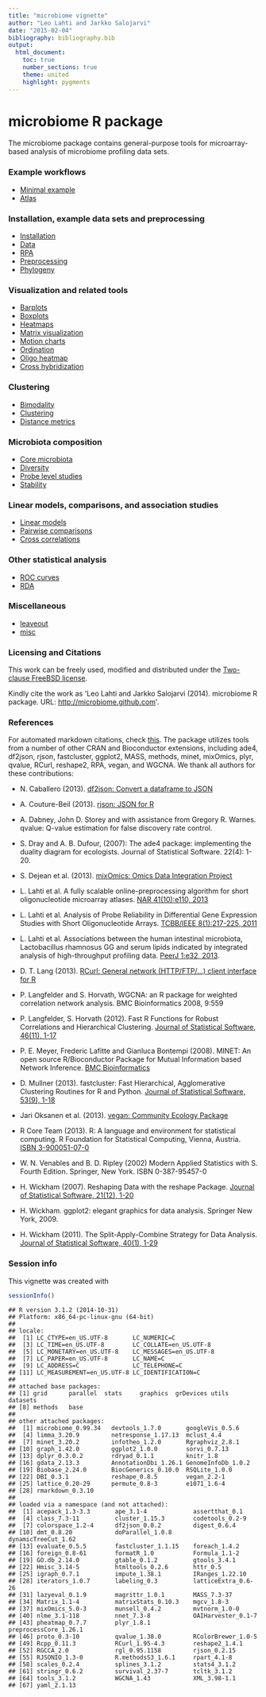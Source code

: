 ```yaml
---
title: "microbiome vignette"
author: "Leo Lahti and Jarkko Salojarvi"
date: "2015-02-04"
bibliography: bibliography.bib
output:
  html_document:
    toc: true
    number_sections: true
    theme: united
    highlight: pygments
---
```

<!--
  %\VignetteEngine{knitr::rmarkdown}
  %\VignetteIndexEntry{microbiome tutorial}
  %\usepackage[utf8]{inputenc}
-->


microbiome R package
===========

The microbiome package contains general-purpose tools for
microarray-based analysis of microbiome profiling data sets. 

### Example workflows
* [Minimal example](Template.Rmd)
* [Atlas](Atlas.Rmd)

### Installation, example data sets and preprocessing
* [Installation](Installation.Rmd)
* [Data](Data.Rmd)
* [RPA](RPA.Rmd)
* [Preprocessing](Preprocessing.Rmd)
* [Phylogeny](Phylogeny.Rmd)

### Visualization and related tools

* [Barplots](Barplots.Rmd)
* [Boxplots](Boxplots.Rmd)
* [Heatmaps](Heatmap.Rmd)
* [Matrix visualization](Matrix-visualization.Rmd)
* [Motion charts](Motionchart.Rmd)
* [Ordination](Projections.Rmd)
* [Oligo heatmap](Oligoheatmap.Rmd)
* [Cross hybridization](Crosshyb.Rmd)

### Clustering 
* [Bimodality](Bimodality.Rmd)
* [Clustering](Clustering.Rmd)
* [Distance metrics](Metrics.Rmd)

### Microbiota composition
* [Core microbiota](Core.Rmd)
* [Diversity](Diversity.Rmd)
* [Probe level studies](Probelevel.Rmd)
* [Stability](Stability.Rmd)

### Linear models, comparisons, and association studies
* [Linear models](limma.Rmd)
* [Pairwise comparisons](Comparisons.Rmd)
* [Cross correlations](Crosscorrelation.Rmd)

### Other statistical analysis
* [ROC curves](ROC.Rmd)
* [RDA](RDA.Rmd)

### Miscellaneous
* [leaveout](leaveout.Rmd)
* [misc](misc.Rmd)



### Licensing and Citations

This work can be freely used, modified and distributed under the 
[Two-clause FreeBSD license](http://en.wikipedia.org/wiki/BSD\_licenses).

Kindly cite the work as 'Leo Lahti and Jarkko Salojarvi
(2014). microbiome R package. URL: http://microbiome.github.com'.


### References

For automated markdown citations, check [this](http://rmarkdown.rstudio.com/authoring_bibliographies_and_citations.html). The package utilizes tools from a number of other CRAN and
Bioconductor extensions, including ade4, df2json, rjson, fastcluster,
ggplot2, MASS, methods, minet, mixOmics, plyr, qvalue, RCurl,
reshape2, RPA, vegan, and WGCNA. We thank all authors for these
contributions:

 * N. Caballero (2013). [df2json: Convert a dataframe to JSON](http://CRAN.R-project.org/package=df2json) 

 * A. Couture-Beil (2013). [rjson: JSON for R](http://CRAN.R-project.org/package=rjson) 

 * A. Dabney, John D. Storey and with assistance from Gregory R. Warnes. qvalue: Q-value estimation for false discovery rate control. 

 * S. Dray and A. B. Dufour, (2007): The ade4 package: implementing the duality diagram for ecologists. Journal of Statistical Software. 22(4): 1-20.

 * S. Dejean et al. (2013). [mixOmics: Omics Data Integration Project](http://CRAN.R-project.org/package=mixOmics) 

 * L. Lahti et al. A fully scalable online-preprocessing algorithm for short oligonucleotide microarray atlases. [NAR 41(10):e110, 2013](http://nar.oxfordjournals.org/content/41/10/e110) 

 * L. Lahti et al. Analysis of Probe Reliability in Differential Gene Expression Studies with Short Oligonucleotide Arrays. [TCBB/IEEE 8(1):217-225, 2011](http://www.computer.org/portal/web/csdl/doi/10.1109/TCBB.2009.38)

 * L. Lahti et al. Associations between the human intestinal microbiota, Lactobacillus rhamnosus GG and serum lipids indicated by integrated analysis of high-throughput profiling data. [PeerJ 1:e32, 2013](http://dx.doi.org/10.7717/peerj.32).

 * D. T. Lang (2013). [RCurl: General network (HTTP/FTP/...) client interface for R](http://CRAN.R-project.org/package=RCurl) 

 * P. Langfelder and S. Horvath, WGCNA: an R package for weighted correlation network analysis. BMC Bioinformatics 2008, 9:559 

 * P. Langfelder, S. Horvath (2012). Fast R Functions for Robust Correlations and Hierarchical Clustering. [Journal of Statistical Software, 46(11), 1-17](http://www.jstatsoft.org/v46/i11/)

 * P. E. Meyer, Frederic Lafitte and Gianluca Bontempi (2008). MINET: An open source R/Bioconductor Package for Mutual Information based Network Inference. [BMC Bioinformatics](http://www.biomedcentral.com/1471-2105/9/461)

 * D. Mullner (2013). fastcluster: Fast Hierarchical, Agglomerative Clustering Routines for R and Python. [Journal of Statistical Software, 53(9), 1-18](http://www.jstatsoft.org/v53/i09/)

 * Jari Oksanen et al. (2013). [vegan: Community Ecology Package](http://CRAN.R-project.org/package=vegan) 

 * R Core Team (2013). R: A language and environment for statistical computing. R Foundation for Statistical Computing, Vienna, Austria. [ISBN 3-900051-07-0](http://www.R-project.org/)

 * W. N. Venables and B. D. Ripley (2002) Modern Applied Statistics with S. Fourth Edition. Springer, New York. ISBN 0-387-95457-0

 * H. Wickham (2007). Reshaping Data with the reshape Package. [Journal of Statistical Software, 21(12), 1-20](http://www.jstatsoft.org/v21/i12/)

 * H. Wickham. ggplot2: elegant graphics for data analysis. Springer New York, 2009. 

 * H. Wickham (2011). The Split-Apply-Combine Strategy for Data Analysis. [Journal of Statistical Software, 40(1), 1-29](http://www.jstatsoft.org/v40/i01/)


### Session info

This vignette was created with


```r
sessionInfo()
```

```
## R version 3.1.2 (2014-10-31)
## Platform: x86_64-pc-linux-gnu (64-bit)
## 
## locale:
##  [1] LC_CTYPE=en_US.UTF-8       LC_NUMERIC=C              
##  [3] LC_TIME=en_US.UTF-8        LC_COLLATE=en_US.UTF-8    
##  [5] LC_MONETARY=en_US.UTF-8    LC_MESSAGES=en_US.UTF-8   
##  [7] LC_PAPER=en_US.UTF-8       LC_NAME=C                 
##  [9] LC_ADDRESS=C               LC_TELEPHONE=C            
## [11] LC_MEASUREMENT=en_US.UTF-8 LC_IDENTIFICATION=C       
## 
## attached base packages:
## [1] grid      parallel  stats     graphics  grDevices utils     datasets 
## [8] methods   base     
## 
## other attached packages:
##  [1] microbiome_0.99.34   devtools_1.7.0       googleVis_0.5.6     
##  [4] limma_3.20.9         netresponse_1.17.13  mclust_4.4          
##  [7] minet_3.20.2         infotheo_1.2.0       Rgraphviz_2.8.1     
## [10] graph_1.42.0         ggplot2_1.0.0        sorvi_0.7.13        
## [13] dplyr_0.3.0.2        rdryad_0.1.1         knitr_1.8           
## [16] gdata_2.13.3         AnnotationDbi_1.26.1 GenomeInfoDb_1.0.2  
## [19] Biobase_2.24.0       BiocGenerics_0.10.0  RSQLite_1.0.0       
## [22] DBI_0.3.1            reshape_0.8.5        vegan_2.2-1         
## [25] lattice_0.20-29      permute_0.8-3        e1071_1.6-4         
## [28] rmarkdown_0.3.10    
## 
## loaded via a namespace (and not attached):
##  [1] acepack_1.3-3.3       ape_3.1-4             assertthat_0.1       
##  [4] class_7.3-11          cluster_1.15.3        codetools_0.2-9      
##  [7] colorspace_1.2-4      df2json_0.0.2         digest_0.6.4         
## [10] dmt_0.8.20            doParallel_1.0.8      dynamicTreeCut_1.62  
## [13] evaluate_0.5.5        fastcluster_1.1.15    foreach_1.4.2        
## [16] foreign_0.8-61        formatR_1.0           Formula_1.1-2        
## [19] GO.db_2.14.0          gtable_0.1.2          gtools_3.4.1         
## [22] Hmisc_3.14-5          htmltools_0.2.6       httr_0.5             
## [25] igraph_0.7.1          impute_1.38.1         IRanges_1.22.10      
## [28] iterators_1.0.7       labeling_0.3          latticeExtra_0.6-26  
## [31] lazyeval_0.1.9        magrittr_1.0.1        MASS_7.3-37          
## [34] Matrix_1.1-4          matrixStats_0.10.3    mgcv_1.8-3           
## [37] mixOmics_5.0-3        munsell_0.4.2         mvtnorm_1.0-0        
## [40] nlme_3.1-118          nnet_7.3-8            OAIHarvester_0.1-7   
## [43] pheatmap_0.7.7        plyr_1.8.1            preprocessCore_1.26.1
## [46] proto_0.3-10          qvalue_1.38.0         RColorBrewer_1.0-5   
## [49] Rcpp_0.11.3           RCurl_1.95-4.3        reshape2_1.4.1       
## [52] RGCCA_2.0             rgl_0.95.1158         rjson_0.2.15         
## [55] RJSONIO_1.3-0         R.methodsS3_1.6.1     rpart_4.1-8          
## [58] scales_0.2.4          splines_3.1.2         stats4_3.1.2         
## [61] stringr_0.6.2         survival_2.37-7       tcltk_3.1.2          
## [64] tools_3.1.2           WGCNA_1.43            XML_3.98-1.1         
## [67] yaml_2.1.13
```




